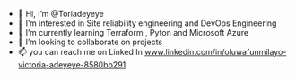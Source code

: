 - 👋 Hi, I’m @Toriadeyeye
- 👀 I’m interested in Site reliability engineering and DevOps Engineering
- 🌱 I’m currently learning Terraform , Pyton and Microsoft Azure 
- 💞️ I’m looking to collaborate on projects 
- 📫 you can reach me on Linked In www.linkedin.com/in/oluwafunmilayo-victoria-adeyeye-8580bb291


